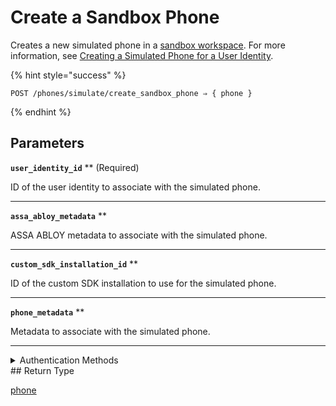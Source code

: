 # Create a Sandbox Phone

Creates a new simulated phone in a [sandbox workspace](../../../core-concepts/workspaces/README.md#sandbox-workspaces). For more information, see [Creating a Simulated Phone for a User Identity](../../../capability-guides/mobile-access/developing-in-a-sandbox-workspace.md#creating-a-simulated-phone-for-a-user-identity).

{% hint style="success" %}
```
POST /phones/simulate/create_sandbox_phone ⇒ { phone }
```
{% endhint %}

## Parameters

**`user_identity_id`** ** (Required)

ID of the user identity to associate with the simulated phone.

---

**`assa_abloy_metadata`** **

ASSA ABLOY metadata to associate with the simulated phone.

---

**`custom_sdk_installation_id`** **

ID of the custom SDK installation to use for the simulated phone.

---

**`phone_metadata`** **

Metadata to associate with the simulated phone.

---


<details>

<summary>Authentication Methods</summary>

- API key
- Personal access token
  <br>Must also include the `seam-workspace` header in the request.
</details>
## Return Type

[phone](./)
